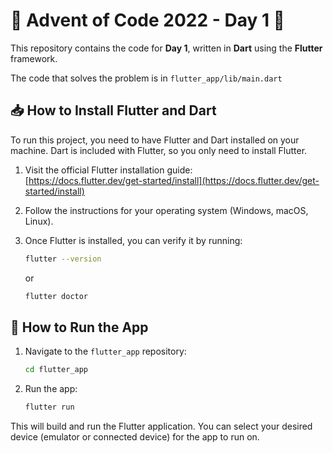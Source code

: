 # 🎄 Advent of Code 2022 - Day 1 🎄

This repository contains the code for **Day 1**, written in **Dart** using the **Flutter** framework.

The code that solves the problem is in `flutter_app/lib/main.dart`

## 📥 How to Install Flutter and Dart

To run this project, you need to have Flutter and Dart installed on your machine. Dart is included with Flutter, so you only need to install Flutter.

1. Visit the official Flutter installation guide:  
   [https://docs.flutter.dev/get-started/install](https://docs.flutter.dev/get-started/install)

2. Follow the instructions for your operating system (Windows, macOS, Linux).

3. Once Flutter is installed, you can verify it by running:

   ```bash
   flutter --version
   ```
    or

   ```bash
   flutter doctor
   ```



## 🚀 How to Run the App


1. Navigate to the `flutter_app` repository:

   ```bash
   cd flutter_app
   ```

2. Run the app:

   ```bash
   flutter run
   ```

This will build and run the Flutter application. You can select your desired device (emulator or connected device) for the app to run on.

